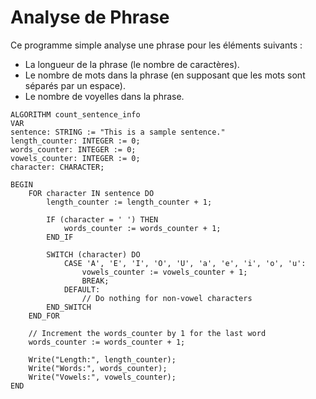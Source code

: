 # Analyse de Phrase

Ce programme simple analyse une phrase pour les éléments suivants :

- La longueur de la phrase (le nombre de caractères).
- Le nombre de mots dans la phrase (en supposant que les mots sont séparés par un espace).
- Le nombre de voyelles dans la phrase.

```
ALGORITHM count_sentence_info
VAR
sentence: STRING := "This is a sample sentence."
length_counter: INTEGER := 0;
words_counter: INTEGER := 0;
vowels_counter: INTEGER := 0;
character: CHARACTER;

BEGIN
    FOR character IN sentence DO
        length_counter := length_counter + 1;

        IF (character = ' ') THEN
            words_counter := words_counter + 1;
        END_IF

        SWITCH (character) DO
            CASE 'A', 'E', 'I', 'O', 'U', 'a', 'e', 'i', 'o', 'u':
                vowels_counter := vowels_counter + 1;
                BREAK;
            DEFAULT:
                // Do nothing for non-vowel characters
        END_SWITCH
    END_FOR

    // Increment the words_counter by 1 for the last word
    words_counter := words_counter + 1;

    Write("Length:", length_counter);
    Write("Words:", words_counter);
    Write("Vowels:", vowels_counter);
END
```
